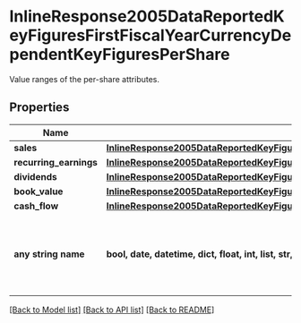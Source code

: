 # InlineResponse2005DataReportedKeyFiguresFirstFiscalYearCurrencyDependentKeyFiguresPerShare

Value ranges of the per-share attributes.

## Properties
Name | Type | Description | Notes
------------ | ------------- | ------------- | -------------
**sales** | [**InlineResponse2005DataReportedKeyFiguresFirstFiscalYearCurrencyDependentKeyFiguresPerShareSales**](InlineResponse2005DataReportedKeyFiguresFirstFiscalYearCurrencyDependentKeyFiguresPerShareSales.md) |  | [optional] 
**recurring_earnings** | [**InlineResponse2005DataReportedKeyFiguresFirstFiscalYearCurrencyDependentKeyFiguresPerShareRecurringEarnings**](InlineResponse2005DataReportedKeyFiguresFirstFiscalYearCurrencyDependentKeyFiguresPerShareRecurringEarnings.md) |  | [optional] 
**dividends** | [**InlineResponse2005DataReportedKeyFiguresFirstFiscalYearCurrencyDependentKeyFiguresPerShareDividends**](InlineResponse2005DataReportedKeyFiguresFirstFiscalYearCurrencyDependentKeyFiguresPerShareDividends.md) |  | [optional] 
**book_value** | [**InlineResponse2005DataReportedKeyFiguresFirstFiscalYearCurrencyDependentKeyFiguresPerShareBookValue**](InlineResponse2005DataReportedKeyFiguresFirstFiscalYearCurrencyDependentKeyFiguresPerShareBookValue.md) |  | [optional] 
**cash_flow** | [**InlineResponse2005DataReportedKeyFiguresFirstFiscalYearCurrencyDependentKeyFiguresPerShareCashFlow**](InlineResponse2005DataReportedKeyFiguresFirstFiscalYearCurrencyDependentKeyFiguresPerShareCashFlow.md) |  | [optional] 
**any string name** | **bool, date, datetime, dict, float, int, list, str, none_type** | any string name can be used but the value must be the correct type | [optional]

[[Back to Model list]](../README.md#documentation-for-models) [[Back to API list]](../README.md#documentation-for-api-endpoints) [[Back to README]](../README.md)


